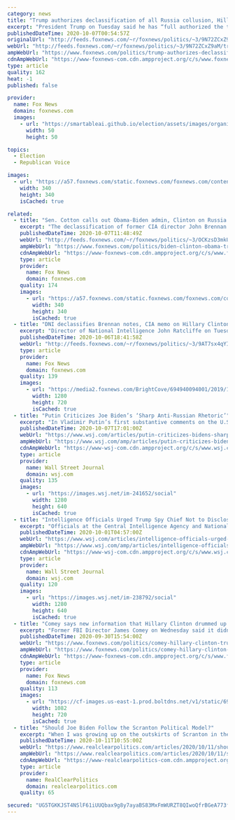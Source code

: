 ```yaml
---
category: news
title: "Trump authorizes declassification of all Russia collusion, Hillary Clinton email probe documents"
excerpt: "President Trump on Tuesday said he has “full authorized the total declassification” of “any & all” documents related to the Russia investigation and the FBI’s investigation into former Secretary of State Hillary Clinton’s use of a private email server."
publishedDateTime: 2020-10-07T00:54:57Z
originalUrl: "http://feeds.foxnews.com/~r/foxnews/politics/~3/9N72ZCxZ9aM/trump-authorizes-declassification-of-all-russia-collusion-hillary-clinton-email-probe-documents"
webUrl: "http://feeds.foxnews.com/~r/foxnews/politics/~3/9N72ZCxZ9aM/trump-authorizes-declassification-of-all-russia-collusion-hillary-clinton-email-probe-documents"
ampWebUrl: "https://www.foxnews.com/politics/trump-authorizes-declassification-of-all-russia-collusion-hillary-clinton-email-probe-documents.amp"
cdnAmpWebUrl: "https://www-foxnews-com.cdn.ampproject.org/c/s/www.foxnews.com/politics/trump-authorizes-declassification-of-all-russia-collusion-hillary-clinton-email-probe-documents.amp"
type: article
quality: 162
heat: -1
published: false

provider:
  name: Fox News
  domain: foxnews.com
  images:
    - url: "https://smartableai.github.io/election/assets/images/organizations/foxnews.com-50x50.jpg"
      width: 50
      height: 50

topics:
  - Election
  - Republican Voice

images:
  - url: "https://a57.foxnews.com/static.foxnews.com/foxnews.com/content/uploads/2020/06/340/340/bbd30841-brooke-singman-headshot.jpg?ve=1&tl=1"
    width: 340
    height: 340
    isCached: true

related:
  - title: "Sen. Cotton calls out Obama-Biden admin, Clinton on Russia collusion hoax"
    excerpt: "The declassification of former CIA director John Brennan's notes proves Hillary Clinton colluded with foreign entities to inject disinformation into the 2016 campaign, Sen. Tom Cotton, R-Ark., told \"Fox & Friends\" Wednesday."
    publishedDateTime: 2020-10-07T11:48:49Z
    webUrl: "http://feeds.foxnews.com/~r/foxnews/politics/~3/OCKzsD3mkUU/biden-clinton-obama-trump-russia-collusion-hoax-sen-tom-cotton"
    ampWebUrl: "https://www.foxnews.com/politics/biden-clinton-obama-trump-russia-collusion-hoax-sen-tom-cotton.amp"
    cdnAmpWebUrl: "https://www-foxnews-com.cdn.ampproject.org/c/s/www.foxnews.com/politics/biden-clinton-obama-trump-russia-collusion-hoax-sen-tom-cotton.amp"
    type: article
    provider:
      name: Fox News
      domain: foxnews.com
    quality: 174
    images:
      - url: "https://a57.foxnews.com/static.foxnews.com/foxnews.com/content/uploads/2018/09/340/340/calebparkeheadshot0622182.jpg?ve=1&tl=1"
        width: 340
        height: 340
        isCached: true
  - title: "DNI declassifies Brennan notes, CIA memo on Hillary Clinton 'stirring up' scandal between Trump, Russia"
    excerpt: "Director of National Intelligence John Ratcliffe on Tuesday declassified documents that revealed former CIA Director John Brennan briefed former President Obama on Hillary Clinton’s purported “plan” to tie then-candidate Donald Trump to Russia as “a means of distracting the public from her use of a private"
    publishedDateTime: 2020-10-06T18:41:58Z
    webUrl: "http://feeds.foxnews.com/~r/foxnews/politics/~3/9AT7sx4qYIg/dni-brennan-notes-cia-memo-clinton"
    type: article
    provider:
      name: Fox News
      domain: foxnews.com
    quality: 139
    images:
      - url: "https://media2.foxnews.com/BrightCove/694940094001/2019/10/31/694940094001_6099268230001_6099265128001-vs.jpg"
        width: 1280
        height: 720
        isCached: true
  - title: "Putin Criticizes Joe Biden’s ‘Sharp Anti-Russian Rhetoric’"
    excerpt: "In Vladimir Putin’s first substantive comments on the U.S. election, the Russian president praised President Trump and said he was reassured by Joe Biden’s support for arms control."
    publishedDateTime: 2020-10-07T17:01:00Z
    webUrl: "https://www.wsj.com/articles/putin-criticizes-bidens-sharp-anti-russian-rhetoric-11602073537"
    ampWebUrl: "https://www.wsj.com/amp/articles/putin-criticizes-bidens-sharp-anti-russian-rhetoric-11602073537"
    cdnAmpWebUrl: "https://www-wsj-com.cdn.ampproject.org/c/s/www.wsj.com/amp/articles/putin-criticizes-bidens-sharp-anti-russian-rhetoric-11602073537"
    type: article
    provider:
      name: Wall Street Journal
      domain: wsj.com
    quality: 135
    images:
      - url: "https://images.wsj.net/im-241652/social"
        width: 1280
        height: 640
        isCached: true
  - title: "Intelligence Officials Urged Trump Spy Chief Not to Disclose Unverified Russian Claims About Clinton"
    excerpt: "Officials at the Central Intelligence Agency and National Security Agency feared that sharing the information with Congress would give credence to unsubstantiated Kremlin-backed material."
    publishedDateTime: 2020-10-01T04:57:00Z
    webUrl: "https://www.wsj.com/articles/intelligence-officials-urged-trump-spy-chief-not-to-disclose-unverified-russian-claims-about-clinton-11601499238"
    ampWebUrl: "https://www.wsj.com/amp/articles/intelligence-officials-urged-trump-spy-chief-not-to-disclose-unverified-russian-claims-about-clinton-11601499238"
    cdnAmpWebUrl: "https://www-wsj-com.cdn.ampproject.org/c/s/www.wsj.com/amp/articles/intelligence-officials-urged-trump-spy-chief-not-to-disclose-unverified-russian-claims-about-clinton-11601499238"
    type: article
    provider:
      name: Wall Street Journal
      domain: wsj.com
    quality: 120
    images:
      - url: "https://images.wsj.net/im-238792/social"
        width: 1280
        height: 640
        isCached: true
  - title: "Comey says new information that Hillary Clinton drummed up Russia controversy to vilify Trump 'doesn’t ring a bell'"
    excerpt: "Former FBI Director James Comey on Wednesday said it didn’t “ring a bell” when asked whether he received an investigative referral on Hillary Clinton purportedly approving “a plan” attempting to tie President Trump to Russia and distract from her email scandal before the 2016 election."
    publishedDateTime: 2020-09-30T15:54:00Z
    webUrl: "https://www.foxnews.com/politics/comey-hillary-clinton-trump-russia-probe"
    ampWebUrl: "https://www.foxnews.com/politics/comey-hillary-clinton-trump-russia-probe.amp"
    cdnAmpWebUrl: "https://www-foxnews-com.cdn.ampproject.org/c/s/www.foxnews.com/politics/comey-hillary-clinton-trump-russia-probe.amp"
    type: article
    provider:
      name: Fox News
      domain: foxnews.com
    quality: 113
    images:
      - url: "https://cf-images.us-east-1.prod.boltdns.net/v1/static/694940094001/643caea2-801c-428f-803c-0767482d777a/2655df2c-f2d9-4db1-b528-4570d1feb0f0/1280x720/match/image.jpg"
        width: 1082
        height: 720
        isCached: true
  - title: "Should Joe Biden Follow the Scranton Political Model?"
    excerpt: "When I was growing up on the outskirts of Scranton in the 1970s and 1980s, my mother and I would drive into the city to shop at a popular downtown department store. On our way, we would pass"
    publishedDateTime: 2020-10-11T10:55:00Z
    webUrl: "https://www.realclearpolitics.com/articles/2020/10/11/should_joe_biden_follow_the_scranton_political_model_144406.html"
    ampWebUrl: "https://www.realclearpolitics.com/articles/2020/10/11/should_joe_biden_follow_the_scranton_political_model_144406.amp.html"
    cdnAmpWebUrl: "https://www-realclearpolitics-com.cdn.ampproject.org/c/s/www.realclearpolitics.com/articles/2020/10/11/should_joe_biden_follow_the_scranton_political_model_144406.amp.html"
    type: article
    provider:
      name: RealClearPolitics
      domain: realclearpolitics.com
    quality: 65

secured: "UG5TGKKJST4NSlF61iUUQbax9g8y7ayaBS83MxFmWURZT8QIwoQfrBGeA773fo5FPnTI+Ie2OyRLlQW0OM5scF8pBFPYuThpg/wKqmhHzvRvLnO1NpHA4/Mh6Fy6zx7DO/53Pq6JNrUUqwg1BggRMIaD7tchLSPIYDEWyvi+0Vjd52nnzmbrFOJAUB0RY2LS0Y0IlAp1pPg00hCWToUhaQSrlmYinXbekyV/pA12KAwH/y+8IOU1ZHUc8kJROFFX3JO2uopi4I6i1WtJxzQEFsspS83WDRQk4gsn8Q2HDvZ/lUNZ5NsYGSyjKnVV2R8oZFSEM7nV9SZRhNLLDvwbpZoELRxxu6pimC/TYuWbbuk=;ommn/mymkUNCrr+djW+52A=="
---
```


